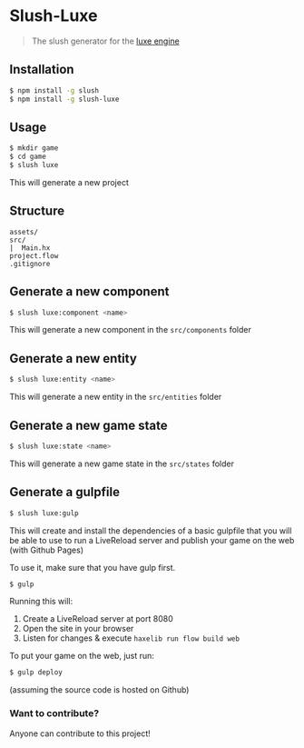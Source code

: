 # Slush-Luxe
> The slush generator for the [luxe engine][7d86d792]

  [7d86d792]: http://luxeengine.com "luxe"

## Installation

``` bash
$ npm install -g slush
$ npm install -g slush-luxe
```

## Usage

``` bash
$ mkdir game
$ cd game
$ slush luxe
```

This will generate a new project

## Structure
```
assets/
src/
|  Main.hx
project.flow
.gitignore
```

## Generate a new component

``` bash
$ slush luxe:component <name>
```

This will generate a new component in the `src/components` folder

## Generate a new entity

``` bash
$ slush luxe:entity <name>
```
This will generate a new entity in the `src/entities` folder

## Generate a new game state

``` bash
$ slush luxe:state <name>
```
This will generate a new game state in the `src/states` folder

## Generate a gulpfile

``` bash
$ slush luxe:gulp
```
This will create and install the dependencies of a basic gulpfile that you will be able to use to run a LiveReload server and publish your game on the web (with Github Pages)

To use it, make sure that you have gulp first.

```bash
$ gulp
```

Running this will:
 1. Create a LiveReload server at port 8080
 2. Open the site in your browser
 3. Listen for changes & execute `haxelib run flow build web`

To put your game on the web, just run:

```bash
$ gulp deploy
```

(assuming the source code is hosted on Github)

### Want to contribute?
Anyone can contribute to this project!
